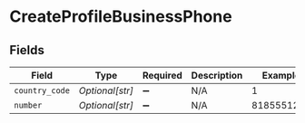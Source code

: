# CreateProfileBusinessPhone


## Fields

| Field              | Type               | Required           | Description        | Example            |
| ------------------ | ------------------ | ------------------ | ------------------ | ------------------ |
| `country_code`     | *Optional[str]*    | :heavy_minus_sign: | N/A                | 1                  |
| `number`           | *Optional[str]*    | :heavy_minus_sign: | N/A                | 8185551212         |